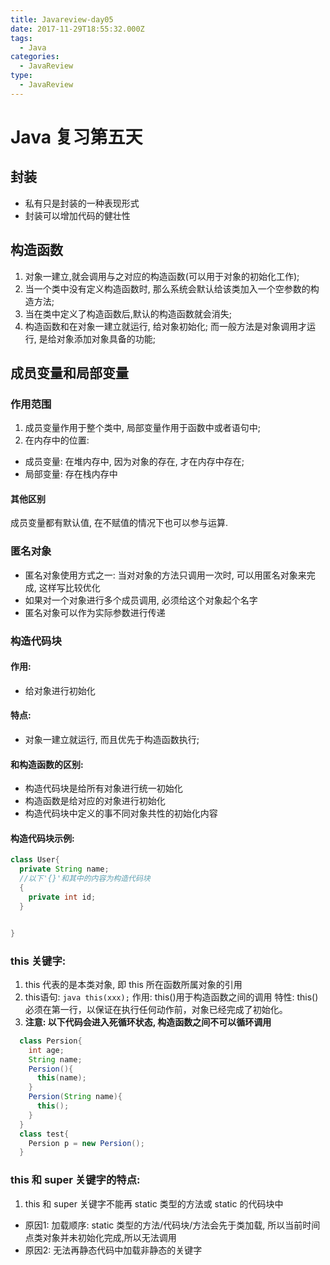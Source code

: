 ```yaml
---
title: Javareview-day05
date: 2017-11-29T18:55:32.000Z
tags:
  - Java
categories:
  - JavaReview
type:
  - JavaReview
---
```


# Java 复习第五天

## 封装

- 私有只是封装的一种表现形式
- 封装可以增加代码的健壮性

## 构造函数

1. 对象一建立,就会调用与之对应的构造函数(可以用于对象的初始化工作);
2. 当一个类中没有定义构造函数时, 那么系统会默认给该类加入一个空参数的构造方法;
3. 当在类中定义了构造函数后,默认的构造函数就会消失;
4. 构造函数和在对象一建立就运行, 给对象初始化; 而一般方法是对象调用才运行, 是给对象添加对象具备的功能;

## 成员变量和局部变量

### 作用范围

1. 成员变量作用于整个类中, 局部变量作用于函数中或者语句中;
2. 在内存中的位置:

  - 成员变量: 在堆内存中, 因为对象的存在, 才在内存中存在;
  - 局部变量: 存在栈内存中
#### 其他区别
成员变量都有默认值, 在不赋值的情况下也可以参与运算.


### 匿名对象

- 匿名对象使用方式之一: 当对对象的方法只调用一次时, 可以用匿名对象来完成, 这样写比较优化
- 如果对一个对象进行多个成员调用, 必须给这个对象起个名字
- 匿名对象可以作为实际参数进行传递

### 构造代码块
#### 作用:
  - 给对象进行初始化

#### 特点:
  - 对象一建立就运行, 而且优先于构造函数执行;

#### 和构造函数的区别:
  - 构造代码块是给所有对象进行统一初始化
  - 构造函数是给对应的对象进行初始化
  - 构造代码块中定义的事不同对象共性的初始化内容

#### 构造代码块示例:

  ``` java
  class User{
    private String name;
    //以下'{}'和其中的内容为构造代码块
    {
      private int id;
    }


  }

  ```

### this 关键字:
  1. this 代表的是本类对象, 即 this 所在函数所属对象的引用
  2. this语句:
    ``` java
    this(xxx);
    ```
    作用: this()用于构造函数之间的调用
    特性: this() 必须在第一行，以保证在执行任何动作前，对象已经完成了初始化。
  3. **注意: 以下代码会进入死循环状态, 构造函数之间不可以循环调用**

  ``` java
    class Persion{
      int age;
      String name;
      Persion(){
        this(name);
      }
      Persion(String name){
        this();
      }
    }
    class test{
      Persion p = new Persion();
    }

  ```

### this 和 super 关键字的特点:

1. this 和 super 关键字不能再 static 类型的方法或 static 的代码块中

  - 原因1: 加载顺序: static 类型的方法/代码块/方法会先于类加载, 所以当前时间点类对象并未初始化完成,所以无法调用
  - 原因2: 无法再静态代码中加载非静态的关键字
